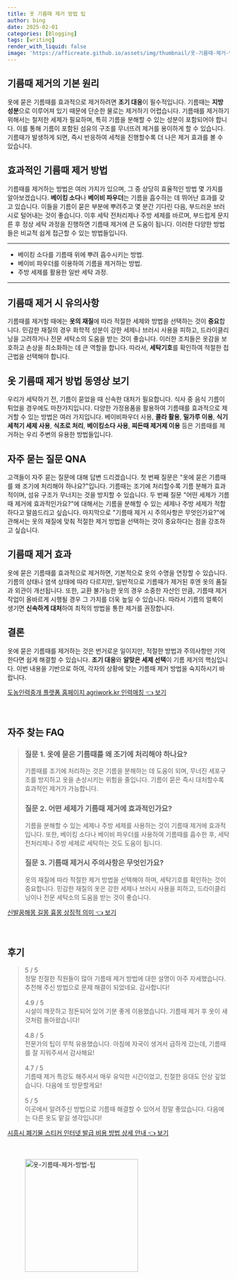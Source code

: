 ```yaml
---
title: 옷 기름때 제거 방법 팁
author: bing
date: 2025-02-01
categories: [Blogging]
tags: [writing]
render_with_liquid: false
image: 'https://afficreate.github.io/assets/img/thumbnail/옷-기름때-제거-방법-팁.webp'
---
```



<h2 id='기름때 제거 원리'>기름때 제거의 기본 원리</h2>

<p>옷에 묻은 기름때를 효과적으로 제거하려면 <b>조기 대응</b>이 필수적입니다. 기름때는 <b>지방 성분</b>으로 이루어져 있기 때문에 단순한 물로는 제거하기 어렵습니다. 기름때를 제거하기 위해서는 철저한 세제가 필요하며, 특히 기름을 분해할 수 있는 성분이 포함되어야 합니다. 이를 통해 기름이 포함된 섬유의 구조를 무너뜨려 제거를 용이하게 할 수 있습니다. 기름때가 발생하게 되면, 즉시 반응하여 세척을 진행할수록 더 나은 제거 효과를 볼 수 있습니다. </p>

<h2 id='효과적인 기름때 제거 방법'>효과적인 기름때 제거 방법</h2>

<p>기름때를 제거하는 방법은 여러 가지가 있으며, 그 중 상당히 효율적인 방법 몇 가지를 알아보겠습니다. <b>베이킹 소다</b>나 <b>베이비 파우더</b>는 기름을 흡수하는 데 뛰어난 효과를 갖고 있습니다. 이들을 기름이 묻은 부분에 뿌려주고 몇 분간 기다린 다음, 부드러운 브러시로 털어내는 것이 좋습니다. 이후 세탁 전처리제나 주방 세제를 바르며, 부드럽게 문지른 후 정상 세탁 과정을 진행하면 기름때 제거에 큰 도움이 됩니다. 이러한 다양한 방법들은 비교적 쉽게 접근할 수 있는 방법들입니다. </p>

<hr />

<ul>
    <li>베이킹 소다를 기름때 위에 뿌려 흡수시키는 방법.</li>
    <li>베이비 파우더를 이용하여 기름을 제거하는 방법.</li>
    <li>주방 세제를 활용한 일반 세탁 과정.</li>
</ul>

<hr />

<h2 id='기름때 제거 시 유의사항'>기름때 제거 시 유의사항</h2>

<p>기름때를 제거할 때에는 <b>옷의 재질</b>에 따라 적절한 세제와 방법을 선택하는 것이 <b>중요</b>합니다. 민감한 재질의 경우 화학적 성분이 강한 세제나 브러시 사용을 피하고, 드라이클리닝을 고려하거나 전문 세탁소의 도움을 받는 것이 좋습니다. 이러한 조치들은 옷감을 보호하고 손상을 최소화하는 데 큰 역할을 합니다. 따라서, <b>세탁기호</b>를 확인하여 적절한 접근법을 선택해야 합니다. </p>

<h2 id='기름 얼룩 제거 방법'>옷 기름때 제거 방법 동영상 보기</h2>

<p>우리가 세탁하기 전, 기름이 묻었을 때 신속한 대처가 필요합니다. 식사 중 음식 기름이 튀었을 경우에도 마찬가지입니다. 다양한 가정용품을 활용하여 기름때를 효과적으로 제거할 수 있는 방법은 여러 가지입니다. 베이비파우더 사용, <b>콜라 활용</b>, <b>밀가루 이용</b>, <b>식기세척기 세제 사용</b>, <b>식초로 처리</b>, <b>베이킹소다 사용</b>, <b>찌든때 제거제 이용</b> 등은 기름때를 제거하는 우리 주변의 유용한 방법들입니다. </p>

<h2 id='자주 묻는 질문'>자주 묻는 질문 QNA</h2>

<p>고객들이 자주 묻는 질문에 대해 답변 드리겠습니다. 첫 번째 질문은 "옷에 묻은 기름때를 왜 조기에 처리해야 하나요?"입니다. 기름때는 조기에 처리할수록 기름 분해가 효과적이며, 섬유 구조가 무너지는 것을 방지할 수 있습니다. 두 번째 질문 "어떤 세제가 기름때 제거에 효과적인가요?"에 대해서는 기름을 분해할 수 있는 세제나 주방 세제가 적합하다고 말씀드리고 싶습니다. 마지막으로 "기름때 제거 시 주의사항은 무엇인가요?"에 관해서는 옷의 재질에 맞춰 적절한 제거 방법을 선택하는 것이 중요하다는 점을 강조하고 싶습니다. </p>

<h2 id='기름때 제거 효과'>기름때 제거 효과</h2>

<p>옷에 묻은 기름때를 효과적으로 제거하면, 기본적으로 옷의 수명을 연장할 수 있습니다. 기름의 상태나 염색 상태에 따라 다르지만, 일반적으로 기름때가 제거된 후엔 옷의 품질과 외관이 개선됩니다. 또한, 교환 불가능한 옷의 경우 소중한 자산인 만큼, 기름때 제거 작업이 올바르게 시행될 경우 그 가치를 더욱 높일 수 있습니다. 따라서 기름의 얼룩이 생기면 <b>신속하게 대처</b>하여 최적의 방법을 통한 제거를 권장합니다. </p>

<h2 id='결론'>결론</h2>

<p>옷에 묻은 기름때를 제거하는 것은 번거로운 일이지만, 적절한 방법과 주의사항만 기억한다면 쉽게 해결할 수 있습니다. <b>조기 대응</b>와 <b>알맞은 세제 선택</b>이 기름 제거의 핵심입니다. 이번 내용을 기반으로 하여, 각자의 상황에 맞는 기름때 제거 방법을 숙지하시기 바랍니다. </p>


<p><a class="click-button" title="도농인력중개 플랫폼 홈페이지 agriwork.kr 인력매칭" href="https://afficreate.github.io/posts/%EB%8F%84%EB%86%8D%EC%9D%B8%EB%A0%A5%EC%A4%91%EA%B0%9C-%ED%94%8C%EB%9E%AB%ED%8F%BC-%ED%99%88%ED%8E%98%EC%9D%B4%EC%A7%80-agriwork.kr-%EC%9D%B8%EB%A0%A5%EB%A7%A4%EC%B9%AD/" rel="dofollow">도농인력중개 플랫폼 홈페이지 agriwork.kr 인력매칭 👈 보기</a></p><br>
<h2 id='자주_찾는_FAQ'>자주 찾는 FAQ</h2>
<div itemscope="" itemtype="https://schema.org/FAQPage"> 
<blockquote> 
<div itemscope="" itemprop="mainEntity" itemtype="https://schema.org/Question"> 
<h3 itemprop="name">질문 1. 옷에 묻은 기름때를 왜 조기에 처리해야 하나요?</h3> 
<div itemscope="" itemprop="acceptedAnswer" itemtype="https://schema.org/Answer"> 
<span itemprop="text"> 
<p>기름때를 조기에 처리하는 것은 기름을 분해하는 데 도움이 되며, 무너진 세포구조를 방지하고 옷을 손상시키는 위험을 줄입니다. 기름이 묻은 즉시 대처할수록 효과적인 제거가 가능합니다.</p> 
</span> 
</div> 
</div> 

<div itemscope="" itemprop="mainEntity" itemtype="https://schema.org/Question"> 
<h3 itemprop="name">질문 2. 어떤 세제가 기름때 제거에 효과적인가요?</h3> 
<div itemscope="" itemprop="acceptedAnswer" itemtype="https://schema.org/Answer"> 
<span itemprop="text"> 
<p>기름을 분해할 수 있는 세제나 주방 세제를 사용하는 것이 기름때 제거에 효과적입니다. 또한, 베이킹 소다나 베이비 파우더를 사용하여 기름때를 흡수한 후, 세탁 전처리제나 주방 세제로 세탁하는 것도 도움이 됩니다.</p> 
</span> 
</div> 
</div> 

<div itemscope="" itemprop="mainEntity" itemtype="https://schema.org/Question"> 
<h3 itemprop="name">질문 3. 기름때 제거시 주의사항은 무엇인가요?</h3> 
<div itemscope="" itemprop="acceptedAnswer" itemtype="https://schema.org/Answer"> 
<span itemprop="text"> 
<p>옷의 재질에 따라 적절한 제거 방법을 선택해야 하며, 세탁기호를 확인하는 것이 중요합니다. 민감한 재질의 옷은 강한 세제나 브러시 사용을 피하고, 드라이클리닝이나 전문 세탁소의 도움을 받는 것이 좋습니다.</p> 
</span> 
</div> 
</div> 

</blockquote> 
</div>
<p><a class="click-button" title="신발꿈해몽 길몽 흉몽 상징적 의미" href="https://afficreate.github.io/posts/%EC%8B%A0%EB%B0%9C%EA%BF%88%ED%95%B4%EB%AA%BD-%EA%B8%B8%EB%AA%BD-%ED%9D%89%EB%AA%BD-%EC%83%81%EC%A7%95%EC%A0%81-%EC%9D%98%EB%AF%B8/" rel="dofollow">신발꿈해몽 길몽 흉몽 상징적 의미 👈 보기</a></p><br>
<h2 id='후기'>후기</h2>
<div itemscope itemtype="https://schema.org/Product">
  <blockquote>
  <div itemprop="review" itemscope itemtype="https://schema.org/Review">
      <div itemprop="reviewRating" itemscope itemtype="https://schema.org/Rating"> <span itemprop="ratingValue">5</span> / <span itemprop="bestRating">5</span> </div>
      <span itemprop="reviewBody">정말 친절한 직원들이 많아 기름때 제거 방법에 대한 설명이 아주 자세했습니다. 추천해 주신 방법으로 문제 해결이 되었네요. 감사합니다!</span>
  </div>
  <br>
  <div itemprop="review" itemscope itemtype="https://schema.org/Review">
      <div itemprop="reviewRating" itemscope itemtype="https://schema.org/Rating"> <span itemprop="ratingValue">4.9</span> / <span itemprop="bestRating">5</span> </div>
      <span itemprop="reviewBody">시설이 깨끗하고 정돈되어 있어 기분 좋게 이용했습니다. 기름때 제거 후 옷이 새것처럼 돌아왔습니다!</span>
  </div>
  <br>
  <div itemprop="review" itemscope itemtype="https://schema.org/Review">
      <div itemprop="reviewRating" itemscope itemtype="https://schema.org/Rating"> <span itemprop="ratingValue">4.8</span> / <span itemprop="bestRating">5</span> </div>
      <span itemprop="reviewBody">전문가의 팁이 무척 유용했습니다. 아침에 자국이 생겨서 급하게 갔는데, 기름때를 잘 지워주셔서 감사해요!</span>
  </div>
  <br>
  <div itemprop="review" itemscope itemtype="https://schema.org/Review">
      <div itemprop="reviewRating" itemscope itemtype="https://schema.org/Rating"> <span itemprop="ratingValue">4.7</span> / <span itemprop="bestRating">5</span> </div>
      <span itemprop="reviewBody">기름때 제거 특강도 해주셔서 매우 유익한 시간이었고, 친절한 응대도 인상 깊었습니다. 다음에 또 방문할게요!</span>
  </div>
  <br>
  <div itemprop="review" itemscope itemtype="https://schema.org/Review">
      <div itemprop="reviewRating" itemscope itemtype="https://schema.org/Rating"> <span itemprop="ratingValue">5</span> / <span itemprop="bestRating">5</span> </div>
      <span itemprop="reviewBody">이곳에서 알려주신 방법으로 기름때 해결할 수 있어서 정말 좋았습니다. 다음에는 다른 옷도 맡길 생각입니다!</span>
  </div>
  </blockquote>
</div>
<p><a class="click-button" title="시흥시 폐기물 스티커 인터넷 발급 비용 방법 상세 안내" href="https://afficreate.github.io/posts/%EC%8B%9C%ED%9D%A5%EC%8B%9C-%ED%8F%90%EA%B8%B0%EB%AC%BC-%EC%8A%A4%ED%8B%B0%EC%BB%A4-%EC%9D%B8%ED%84%B0%EB%84%B7-%EB%B0%9C%EA%B8%89-%EB%B9%84%EC%9A%A9-%EB%B0%A9%EB%B2%95-%EC%83%81%EC%84%B8-%EC%95%88%EB%82%B4/" rel="dofollow">시흥시 폐기물 스티커 인터넷 발급 비용 방법 상세 안내 👈 보기</a></p><br>
<figure class="image"><img src="https://afficreate.github.io/assets/img/thumbnail/옷-기름때-제거-방법-팁.webp" alt="옷-기름때-제거-방법-팁" width="256" height="256"></figure>